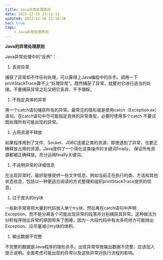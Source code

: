```yaml
---
title: Java异常处理原则
date: 2022-12-15 23:12:12
updated: 2022-12-16 21:36:16
toc: true
tags: 
    - Java异常处理原则
---
```

**Java的异常处理原则**

Java异常处理中的“反例”：

1. 丢弃异常

捕获了异常却不作任何处理，可以算得上Java编程中的杀手。调用一下printStackTrace算不上“处理异常”。既然捕获了异常，就要对它进行适当的处理。不要捕获异常之后又把它丢弃，不予理睬。

1. 不指定具体的异常

用一个catch语句捕获所有的异常。最常见的情形就是使用catch（Exception ex）语句。在catch语句中尽可能指定具体的异常类型，必要时使用多个catch.不要试图处理所有可能出现的异常。 

1. 占用资源不释放

如果程序用到了文件、Socket、JDBC连接之类的资源，即使遇到了异常，也要正确释放占用的资源。Java提供了一个简化这类操作的关键词finally。 保证所有资源都被正确释放。充分运用finally关键词。 

1. 不说明异常的详细信息

在出现异常时，最好能够提供一些文字信息，例如当前正在执行的类、方法和其他状态信息，包括以一种更适合阅读的方式整理和组织printStackTrace提供的信息。 

1. 过于庞大的try块 

一些新手常常把大量的代码放入单个try块，然后再在catch语句中声明Exception，而不是分离各个可能出现异常的段落并分别捕获其异常。这种做法为分析程序抛出异常的原因带来了困难，因为一大段代码中有太多的地方可能抛出Exception。应尽量减小try块的体积。 

1. 输出数据不完整 

不完整的数据是Java程序的隐形杀手。出现异常导致输出数据不完整，应该加入提示说明。全面考虑可能出现的异常以及这些异常对执行流程的影响。